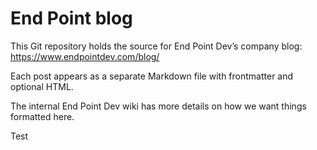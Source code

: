End Point blog
==============

This Git repository holds the source for End Point Dev’s company blog: https://www.endpointdev.com/blog/

Each post appears as a separate Markdown file with frontmatter and optional HTML.

The internal End Point Dev wiki has more details on how we want things formatted here.

Test
